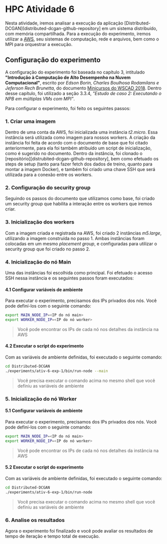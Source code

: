 # HPC Atividade 6

Nesta atividade, iremos analisar a execução da aplicação [Distributed-DCGAN](distributed-dcgan-github-repository] em um sistema distribuído, com memória compartilhada. Para a execução do experimento, iremos utilizar a [AWS][aws-site], seu sistemas de computação, rede e arquivos, bem como o MPI para orquestrar a execução.

## Configuração do experimento

A configuração do experimento foi baseada no capítulo 3, intitulado **"Introdução à Computação de Alto Desempenho na Nuvem Computacional"**, escrito por *Edson Borin, Charles Boulhosa Rodamilans e Jeferson Rech Brunetta*, do documento [Minicursos do WSCAD 2018][wscad-arquivo]. Dentro desse capítulo, foi utilizado a seção 3.3.4, *"Estudo de caso 2: Executando o NPB em múltiplas VMs com MPI"*.

Para configurar o experimento, foi feito os seguintes passos:

### 1. Criar uma imagem

Dentro de uma conta da AWS, foi inicializada uma instância *t2.micro*. Essa instância será utilizada como imagem para nossos workers. A criação da instância foi feita de acordo com o documento de base que foi citado anteriormente, para ela foi também atribuído um script de inicialização, como é sugerido no documento. Dentro da instância, foi clonado o [repositório][distrubited-dcgan-github-repository], bem como efetuado os steps de setup (tanto para fazer fetch dos dados de treino, quanto para montar a imagem Docker), e também foi criado uma chave SSH que será utilizada para a conexão entre os workers.

### 2. Configuração do security group

Seguindo os passos do documento que utilizamos como base, foi criado um security group que habilita a interação entre os workers que iremos criar.

### 3. Inicialização dos workers

Com a imagem criada e registrada na AWS, foi criado 2 instâncias *m5.large*, utilizando a imagem construída no passo 1. Ambas instâncias foram colocadas em um mesmo *placement group*, e configuradas para utilizar o security group que foi criado no passo 2.

### 4. Inicialização do nó Main

Uma das instâncias foi escolhida como principal. Foi efetuado o acesso SSH nessa instância e os seguintes passos foram executados:

#### 4.1 Configurar variáveis de ambiente

Para executar o experimento, precisamos dos IPs privados dos nós. Você pode definí-los com o seguinte comando:

```sh
export MAIN_NODE_IP=<IP do nó main>
export WORKER_NODE_IP=<IP do nó worker>
```
> Você pode encontrar os IPs de cada nó nos detalhes da instância na AWS

#### 4.2 Executar o script do experimento

Com as variáveis de ambiente definidas, foi executado o seguinte comando:

```sh
cd Distributed-DCGAN
./experiments/ativ-6-exp-1/bin/run-node --main
```
> Você precisa executar o comando acima no mesmo shell que você definiu as variáveis de ambiente

### 5. Inicialização do nó Worker

#### 5.1 Configurar variáveis de ambiente

Para executar o experimento, precisamos dos IPs privados dos nós. Você pode definí-los com o seguinte comando:

```sh
export MAIN_NODE_IP=<IP do nó main>
export WORKER_NODE_IP=<IP do nó worker>
```
> Você pode encontrar os IPs de cada nó nos detalhes da instância na AWS

#### 5.2 Executar o script do experimento

Com as variáveis de ambiente definidas, foi executado o seguinte comando:

```sh
cd Distributed-DCGAN
./experiments/ativ-6-exp-1/bin/run-node
```
> Você precisa executar o comando acima no mesmo shell que você definiu as variáveis de ambiente

### 6. Analise os resultados

Agora o experimento foi finalizado e você pode avaliar os resultados de tempo de iteração e tempo total de execução.

[distributed-dcgan-github-repository]: https://github.com/eborin/Distributed-DCGAN
[aws-site]: https://aws.amazon.com
[wscad-arquivo]: ./assets/minicursos-wscad-2018.pdf
